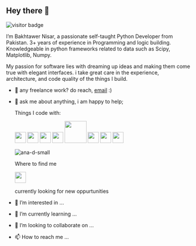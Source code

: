  ## Hey there 👋 
 ![visitor badge](https://visitor-badge.glitch.me/badge?page_id=pinkysaharan12.visitor-badge)

I’m Bakhtawer Nisar, a passionate self-taught Python Developer from Pakistan. 3+ years of experience in Programming and logic building. Knowledgeable in python frameworks related to data such as Scipy, Matplotlib, Numpy. 

My passion for software lies with dreaming up ideas and making them come true with elegant interfaces. i take great care in the experience, architecture, and code quality of the things I build. 

- :email: any freelance work? do reach, [email](mailto:pinkysaharan12@gmail.com) :)

- :speech_balloon: ask me about anything, i am happy to help;
  
  Things I code with:
  
  <img width=30 src="https://upload.wikimedia.org/wikipedia/commons/thumb/c/c3/Python-logo-notext.svg/640px-Python-logo-notext.svg.png">
  <img width=30 src="https://upload.wikimedia.org/wikipedia/commons/thumb/3/38/Jupyter_logo.svg/1200px-Jupyter_logo.svg.png">
  <img width=30 src="https://w7.pngwing.com/pngs/679/344/png-transparent-wing-ide-integrated-development-environment-python-computer-software-eric-raspberry-miscellaneous-monochrome-computer-program.png">
  <img width=30 src="https://cdn.worldvectorlogo.com/logos/numpy.svg">
  <img width=60 src="https://upload.wikimedia.org/wikipedia/commons/thumb/0/05/Scikit_learn_logo_small.svg/1200px-Scikit_learn_logo_small.svg.png">
  <img width=30 src="https://upload.wikimedia.org/wikipedia/commons/thumb/a/ae/Keras_logo.svg/1200px-Keras_logo.svg.png">
  <img width=30 src="https://editor.analyticsvidhya.com/uploads/22024tf.png">
  <img width=30 src="https://upload.wikimedia.org/wikipedia/commons/thumb/3/38/Jupyter_logo.svg/1200px-Jupyter_logo.svg.png">
  
  ![ana-d-small](https://user-images.githubusercontent.com/57320082/172090178-bfc03793-05ff-45b7-93f8-5dc71d495fe1.gif)
  
  
  Where to find me
   
   [<img width=30 src="https://upload.wikimedia.org/wikipedia/commons/thumb/c/ca/LinkedIn_logo_initials.png/768px-LinkedIn_logo_initials.png">](https://www.linkedin.com/in/bakhtawer-nisar-b939081b4/) 


    
    currently looking for new oppurtunities
- 👀 I’m interested in ...
- 🌱 I’m currently learning ...
- 💞️ I’m looking to collaborate on ...
- 📫 How to reach me ...

<!---
pinkysaharan12/pinkysaharan12 is a ✨ special ✨ repository because its `README.md` (this file) appears on your GitHub profile.
You can click the Preview link to take a look at your changes.
--->
